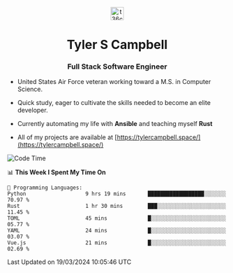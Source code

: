 <p align="center">
<a href="https://www.linkedin.com/in/t36campbell" target="blank"><img align="center" src="https://ik.imagekit.io/t36campbell/Portfolio/linkedin.png.original_m8bbGgPh6.png" alt="t36campbell" height="30" width="30" /></a>
</p>
<h1 align="center">Tyler S Campbell</h1>
<h3 align="center">Full Stack Software Engineer</h3>

* United States Air Force veteran working toward a M.S. in Computer Science.

* Quick study, eager to cultivate the skills needed to become an elite developer.

* Currently automating my life with **Ansible** and teaching myself **Rust**

* All of my projects are available at [https://tylercampbell.space/](https://tylercampbell.space/)

<!--START_SECTION:waka-->
![Code Time](http://img.shields.io/badge/Code%20Time-3%2C280%20hrs%2015%20mins-blue)

📊 **This Week I Spent My Time On** 

```text
💬 Programming Languages: 
Python                   9 hrs 19 mins       ██████████████████░░░░░░░   70.97 % 
Rust                     1 hr 30 mins        ███░░░░░░░░░░░░░░░░░░░░░░   11.45 % 
TOML                     45 mins             █░░░░░░░░░░░░░░░░░░░░░░░░   05.77 % 
YAML                     24 mins             █░░░░░░░░░░░░░░░░░░░░░░░░   03.07 % 
Vue.js                   21 mins             █░░░░░░░░░░░░░░░░░░░░░░░░   02.69 % 
```


 Last Updated on 19/03/2024 10:05:46 UTC
<!--END_SECTION:waka-->
